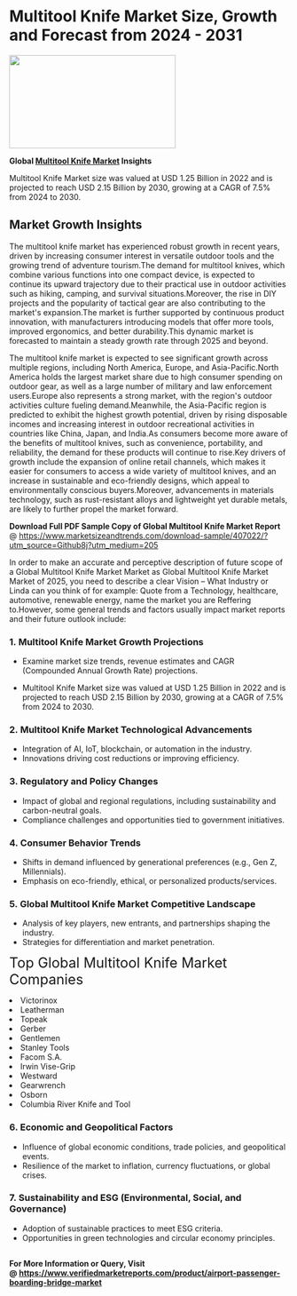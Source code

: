 <H1>Multitool Knife Market Size, Growth and Forecast from 2024 - 2031</H1><img class="aligncenter size-medium wp-image-584254" src="https://thirdeyenews.in/wp-content/uploads/2024/09/Global-Market-Research-300x168.jpeg" alt="" width="300" height="168" /><p><strong>Global&nbsp;<a href="https://www.marketsizeandtrends.com/download-sample/407022/?utm_source=Github8j?utm_medium=205">Multitool Knife Market</a> Insights</strong></p><p>Multitool Knife Market size was valued at USD 1.25 Billion in 2022 and is projected to reach USD 2.15 Billion by 2030, growing at a CAGR of 7.5% from 2024 to 2030.</p><p><h2>Market Growth Insights</h2> <p>The multitool knife market has experienced robust growth in recent years, driven by increasing consumer interest in versatile outdoor tools and the growing trend of adventure tourism.The demand for multitool knives, which combine various functions into one compact device, is expected to continue its upward trajectory due to their practical use in outdoor activities such as hiking, camping, and survival situations.Moreover, the rise in DIY projects and the popularity of tactical gear are also contributing to the market's expansion.The market is further supported by continuous product innovation, with manufacturers introducing models that offer more tools, improved ergonomics, and better durability.This dynamic market is forecasted to maintain a steady growth rate through 2025 and beyond.</p> <p>The multitool knife market is expected to see significant growth across multiple regions, including North America, Europe, and Asia-Pacific.North America holds the largest market share due to high consumer spending on outdoor gear, as well as a large number of military and law enforcement users.Europe also represents a strong market, with the region's outdoor activities culture fueling demand.Meanwhile, the Asia-Pacific region is predicted to exhibit the highest growth potential, driven by rising disposable incomes and increasing interest in outdoor recreational activities in countries like China, Japan, and India.As consumers become more aware of the benefits of multitool knives, such as convenience, portability, and reliability, the demand for these products will continue to rise.Key drivers of growth include the expansion of online retail channels, which makes it easier for consumers to access a wide variety of multitool knives, and an increase in sustainable and eco-friendly designs, which appeal to environmentally conscious buyers.Moreover, advancements in materials technology, such as rust-resistant alloys and lightweight yet durable metals, are likely to further propel the market forward.<p><span class=""><strong>Download Full PDF Sample Copy of Global Multitool Knife Market Report</strong> @ <a href="https://www.marketsizeandtrends.com/download-sample/407022/?utm_source=Github8j?utm_medium=205" target="_blank">https://www.marketsizeandtrends.com/download-sample/407022/?utm_source=Github8j?utm_medium=205</a></span></p><p>In order to make an accurate and perceptive description of future scope of a Global&nbsp;Multitool Knife Market Market as Global&nbsp;Multitool Knife Market Market of 2025, you need to describe a clear Vision &ndash; What Industry or Linda can you think of for example: Quote from a Technology, healthcare, automotive, renewable energy, name the market you are Reffering to.However, some general trends and factors usually impact market reports and their future outlook include:</p><h3>1.&nbsp;<strong>Multitool Knife Market Growth Projections</strong></h3><ul><li>Examine market size trends, revenue estimates and CAGR (Compounded Annual Growth Rate) projections.</li><li><p>Multitool Knife Market size was valued at USD 1.25 Billion in 2022 and is projected to reach USD 2.15 Billion by 2030, growing at a CAGR of 7.5% from 2024 to 2030.</p></li></ul><h3>2.&nbsp;<strong>Multitool Knife Market Technological Advancements</strong></h3><ul><li>Integration of AI, IoT, blockchain, or automation in the industry.</li><li>Innovations driving cost reductions or improving efficiency.</li></ul><h3>3.&nbsp;<strong>Regulatory and Policy Changes</strong></h3><ul><li>Impact of global and regional regulations, including sustainability and carbon-neutral goals.</li><li>Compliance challenges and opportunities tied to government initiatives.</li></ul><h3>4.&nbsp;<strong>Consumer Behavior Trends</strong></h3><ul><li>Shifts in demand influenced by generational preferences (e.g., Gen Z, Millennials).</li><li>Emphasis on eco-friendly, ethical, or personalized products/services.</li></ul><h3>5.&nbsp;<strong>Global Multitool Knife Market Competitive Landscape</strong></h3><ul><li>Analysis of key players, new entrants, and partnerships shaping the industry.</li><li>Strategies for differentiation and market penetration.</li></ul><p data-pm-slice="1 1 []"><span style="color: inherit; font-family: inherit; font-size: 25px;">Top Global Multitool Knife Market Companies</span></p><div class="" data-test-id=""><p><li>Victorinox</li><li> Leatherman</li><li> Topeak</li><li> Gerber</li><li> Gentlemen</li><li> Stanley Tools</li><li> Facom S.A.</li><li> Irwin Vise-Grip</li><li> Westward</li><li> Gearwrench</li><li> Osborn</li><li> Columbia River Knife and Tool</li></p></div><h3>6.&nbsp;<strong>Economic and Geopolitical Factors</strong></h3><ul><li>Influence of global economic conditions, trade policies, and geopolitical events.</li><li>Resilience of the market to inflation, currency fluctuations, or global crises.</li></ul><h3>7.&nbsp;<strong>Sustainability and ESG (Environmental, Social, and Governance)</strong></h3><ul><li>Adoption of sustainable practices to meet ESG criteria.</li><li>Opportunities in green technologies and circular economy principles.</li></ul><h2><strong style="font-size: 14px;">For More Information or Query, Visit @&nbsp;</strong><a style="background-color: #ffffff; font-size: 14px;" href="https://www.marketsizeandtrends.com/report/multitool-knife-market/" target="_blank">https://www.verifiedmarketreports.com/product/airport-passenger-boarding-bridge-market</a></h2>